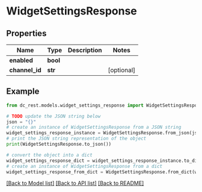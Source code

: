 # WidgetSettingsResponse


## Properties

Name | Type | Description | Notes
------------ | ------------- | ------------- | -------------
**enabled** | **bool** |  | 
**channel_id** | **str** |  | [optional] 

## Example

```python
from dc_rest.models.widget_settings_response import WidgetSettingsResponse

# TODO update the JSON string below
json = "{}"
# create an instance of WidgetSettingsResponse from a JSON string
widget_settings_response_instance = WidgetSettingsResponse.from_json(json)
# print the JSON string representation of the object
print(WidgetSettingsResponse.to_json())

# convert the object into a dict
widget_settings_response_dict = widget_settings_response_instance.to_dict()
# create an instance of WidgetSettingsResponse from a dict
widget_settings_response_from_dict = WidgetSettingsResponse.from_dict(widget_settings_response_dict)
```
[[Back to Model list]](../README.md#documentation-for-models) [[Back to API list]](../README.md#documentation-for-api-endpoints) [[Back to README]](../README.md)


